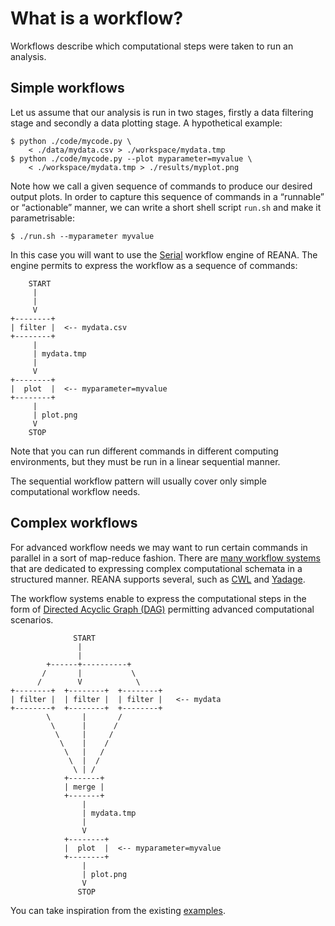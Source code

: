 # What is a workflow?

Workflows describe which computational steps were taken to run an analysis.

## Simple workflows

Let us assume that our analysis is run in two stages, firstly a data filtering stage and secondly a data plotting stage. A hypothetical example:

```console
$ python ./code/mycode.py \
    < ./data/mydata.csv > ./workspace/mydata.tmp
$ python ./code/mycode.py --plot myparameter=myvalue \
    < ./workspace/mydata.tmp > ./results/myplot.png
```

Note how we call a given sequence of commands to produce our desired output plots. In order to capture this sequence of commands in a “runnable” or “actionable” manner, we can write a short shell script `run.sh` and make it parametrisable:

```console
$ ./run.sh --myparameter myvalue
```

In this case you will want to use the [Serial](../supported-systems/serial) workflow engine of REANA. The engine permits to express the workflow as a sequence of commands:

```console
    START
     |
     |
     V
+--------+
| filter |  <-- mydata.csv
+--------+
     |
     | mydata.tmp
     |
     V
+--------+
|  plot  |  <-- myparameter=myvalue
+--------+
     |
     | plot.png
     V
    STOP
```

Note that you can run different commands in different computing environments, but they must be run in a linear sequential manner.

The sequential workflow pattern will usually cover only simple computational workflow needs.

## Complex workflows

For advanced workflow needs we may want to run certain commands in parallel in a sort of map-reduce fashion. There are [many workflow systems](https://github.com/common-workflow-language/common-workflow-language/wiki/Existing-Workflow-systems) that are dedicated to expressing complex computational schemata in a structured manner. REANA supports several, such as [CWL](../supported-systems/cwl) and [Yadage](../supported-systems/yadage).

The workflow systems enable to express the computational steps in the form of [Directed Acyclic Graph (DAG)](https://en.wikipedia.org/wiki/Directed_acyclic_graph) permitting advanced computational scenarios.

```console
              START
               |
               |
        +------+----------+
       /       |           \
      /        V            \
+--------+  +--------+  +--------+
| filter |  | filter |  | filter |   <-- mydata
+--------+  +--------+  +--------+
        \       |       /
         \      |      /
          \     |     /
           \    |    /
            \   |   /
             \  |  /
              \ | /
            +-------+
            | merge |
            +-------+
                |
                | mydata.tmp
                |
                V
            +--------+
            |  plot  |  <-- myparameter=myvalue
            +--------+
                |
                | plot.png
                V
               STOP
```

You can take inspiration from the existing [examples](https://github.com/reanahub/?q=reana-demo).
